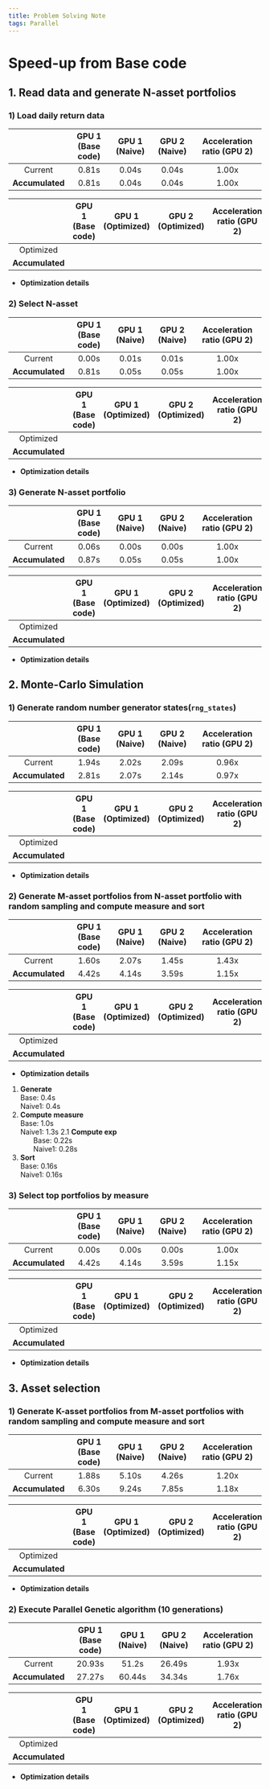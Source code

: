 ```yaml
---
title: Problem Solving Note
tags: Parallel
---
```


<!--more-->

# Speed-up from Base code
## 1. Read data and generate N-asset portfolios
### 1) Load daily return data

|    | GPU 1 (Base code) | GPU 1 (Naive) | GPU 2 (Naive) | Acceleration ratio (GPU 2) |
|:--:|:--:|:--:|:--:|:--:|
|Current        | 0.81s        | 0.04s        | 0.04s        | 1.00x        |
|**Accumulated**| 0.81s        | 0.04s        | 0.04s        | 1.00x        |

|    | GPU 1 (Base code) | GPU 1 (Optimized) | GPU 2 (Optimized) | Acceleration ratio (GPU 2) |
|:--:|:--:|:--:|:--:|:--:|
|Optimized        |         |         |         |         |
|**Accumulated**|         |         |         |         |

- **Optimization details**  



### 2) Select N-asset

|    | GPU 1 (Base code) | GPU 1 (Naive) | GPU 2 (Naive) | Acceleration ratio (GPU 2) |
|:--:|:--:|:--:|:--:|:--:|
|Current        | 0.00s        | 0.01s        | 0.01s        | 1.00x        |
|**Accumulated**| 0.81s        | 0.05s        | 0.05s        | 1.00x        |

|    | GPU 1 (Base code) | GPU 1 (Optimized) | GPU 2 (Optimized) | Acceleration ratio (GPU 2) |
|:--:|:--:|:--:|:--:|:--:|
|Optimized        |         |         |         |         |
|**Accumulated**|         |         |         |         |

- **Optimization details**  


### 3) Generate N-asset portfolio

|    | GPU 1 (Base code) | GPU 1 (Naive) | GPU 2 (Naive) | Acceleration ratio (GPU 2) |
|:--:|:--:|:--:|:--:|:--:|
|Current        | 0.06s        | 0.00s        | 0.00s        | 1.00x        |
|**Accumulated**| 0.87s        | 0.05s        | 0.05s        | 1.00x        |

|    | GPU 1 (Base code) | GPU 1 (Optimized) | GPU 2 (Optimized) | Acceleration ratio (GPU 2) |
|:--:|:--:|:--:|:--:|:--:|
|Optimized        |         |         |         |         |
|**Accumulated**|         |         |         |         |

- **Optimization details**  



## 2. Monte-Carlo Simulation
### 1) Generate random number generator states(`rng_states`)

|    | GPU 1 (Base code) | GPU 1 (Naive) | GPU 2 (Naive) | Acceleration ratio (GPU 2) |
|:--:|:--:|:--:|:--:|:--:|
|Current        | 1.94s        | 2.02s        | 2.09s        | 0.96x        |
|**Accumulated**| 2.81s        | 2.07s        | 2.14s        | 0.97x        |

|    | GPU 1 (Base code) | GPU 1 (Optimized) | GPU 2 (Optimized) | Acceleration ratio (GPU 2) |
|:--:|:--:|:--:|:--:|:--:|
|Optimized        |         |         |         |         |
|**Accumulated**|         |         |         |         |

- **Optimization details**  



### 2) Generate M-asset portfolios from N-asset portfolio with random sampling and compute measure and sort

|    | GPU 1 (Base code) | GPU 1 (Naive) | GPU 2 (Naive) | Acceleration ratio (GPU 2) |
|:--:|:--:|:--:|:--:|:--:|
|Current        | 1.60s        | 2.07s        | 1.45s        | 1.43x        |
|**Accumulated**| 4.42s        | 4.14s        | 3.59s        | 1.15x        |

|    | GPU 1 (Base code) | GPU 1 (Optimized) | GPU 2 (Optimized) | Acceleration ratio (GPU 2) |
|:--:|:--:|:--:|:--:|:--:|
|Optimized        |         |         |         |         |
|**Accumulated**|         |         |         |         |

- **Optimization details**  
1. **Generate**  
Base: 0.4s  
Naive1: 0.4s
2. **Compute measure**  
Base: 1.0s  
Naive1: 1.3s
2.1 **Compute exp**  
&emsp;&nbsp;&nbsp; Base: 0.22s  
&emsp;&nbsp;&nbsp; Naive1: 0.28s
3. **Sort**  
Base: 0.16s  
Naive1: 0.16s



### 3) Select top portfolios by measure

|    | GPU 1 (Base code) | GPU 1 (Naive) | GPU 2 (Naive) | Acceleration ratio (GPU 2) |
|:--:|:--:|:--:|:--:|:--:|
|Current        | 0.00s        | 0.00s        | 0.00s        | 1.00x        |
|**Accumulated**| 4.42s        | 4.14s        | 3.59s        | 1.15x        |

|    | GPU 1 (Base code) | GPU 1 (Optimized) | GPU 2 (Optimized) | Acceleration ratio (GPU 2) |
|:--:|:--:|:--:|:--:|:--:|
|Optimized        |         |         |         |         |
|**Accumulated**|         |         |         |         |

- **Optimization details**  



## 3. Asset selection
### 1) Generate K-asset portfolios from M-asset portfolios with random sampling and compute measure and sort

|    | GPU 1 (Base code) | GPU 1 (Naive) | GPU 2 (Naive) | Acceleration ratio (GPU 2) |
|:--:|:--:|:--:|:--:|:--:|
|Current        | 1.88s        | 5.10s        | 4.26s        | 1.20x        |
|**Accumulated**| 6.30s        | 9.24s        | 7.85s        | 1.18x        |

|    | GPU 1 (Base code) | GPU 1 (Optimized) | GPU 2 (Optimized) | Acceleration ratio (GPU 2) |
|:--:|:--:|:--:|:--:|:--:|
|Optimized        |         |         |         |         |
|**Accumulated**|         |         |         |         |

- **Optimization details**  


### 2) Execute Parallel Genetic algorithm (10 generations)

|    | GPU 1 (Base code) | GPU 1 (Naive) | GPU 2 (Naive) | Acceleration ratio (GPU 2) |
|:--:|:--:|:--:|:--:|:--:|
|Current        | 20.93s        | 51.2s        | 26.49s        | 1.93x        |
|**Accumulated**| 27.27s        | 60.44s       | 34.34s        | 1.76x        |

|    | GPU 1 (Base code) | GPU 1 (Optimized) | GPU 2 (Optimized) | Acceleration ratio (GPU 2) |
|:--:|:--:|:--:|:--:|:--:|
|Optimized        |         |         |         |         |
|**Accumulated**|         |         |         |         |

- **Optimization details**  

